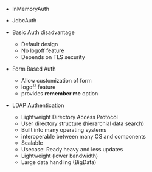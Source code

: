 - InMemoryAuth
- JdbcAuth
- Basic Auth disadvantage
  - Default design
  - No logoff feature
  - Depends on TLS security
- Form Based Auth
  - Allow customization of form
  - logoff feature
  - provides **remember me** option


- LDAP Authentication
  - Lightweight Directory Access Protocol
  - User directory structure (hierarchial data search)
  - Built into many operating systems
  - interoperable between many OS and components
  - Scalable
  - Usecase: Ready heavy and less updates
  - Lightweight (lower bandwidth)
  - Large data handling (BigData)
